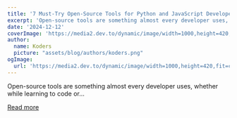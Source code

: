 ```yaml
---
title: '7 Must-Try Open-Source Tools for Python and JavaScript Developers 🚀'
excerpt: 'Open-source tools are something almost every developer uses, whether while learning to code or...'
date: '2024-12-12'
coverImage: 'https://media2.dev.to/dynamic/image/width=1000,height=420,fit=cover,gravity=auto,format=auto/https%3A%2F%2Fdev-to-uploads.s3.amazonaws.com%2Fuploads%2Farticles%2F67vy07x7txqv3ipnqvtv.gif'
author:
  name: Koders
  picture: "assets/blog/authors/koders.png"
ogImage:
  url: 'https://media2.dev.to/dynamic/image/width=1000,height=420,fit=cover,gravity=auto,format=auto/https%3A%2F%2Fdev-to-uploads.s3.amazonaws.com%2Fuploads%2Farticles%2F67vy07x7txqv3ipnqvtv.gif'
---
```


Open-source tools are something almost every developer uses, whether while learning to code or...

[Read more](https://dev.to/arindam_1729/7-must-try-open-source-tools-for-python-and-javascript-developers-4c56)
